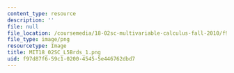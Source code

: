 ```yaml
---
content_type: resource
description: ''
file: null
file_location: /coursemedia/18-02sc-multivariable-calculus-fall-2010/f97d87f659c1020045455e446762dbd7_MIT18_02SC_L5Brds_1.png
file_type: image/png
resourcetype: Image
title: MIT18_02SC_L5Brds_1.png
uid: f97d87f6-59c1-0200-4545-5e446762dbd7
---
```

